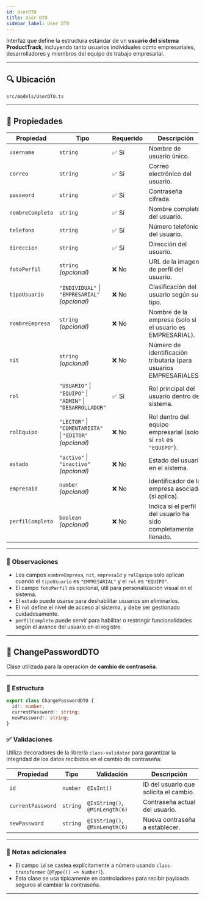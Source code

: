 ```yaml
---
id: UserDTO
title: User DTO
sidebar_label: User DTO
---
```


Interfaz que define la estructura estándar de un **usuario del sistema ProductTrack**, incluyendo tanto usuarios individuales como empresariales, desarrolladores y miembros del equipo de trabajo empresarial.

---

## 🔍 Ubicación

`src/models/UserDTO.ts`

---

## 🧩 Propiedades

| Propiedad         | Tipo                                                        | Requerido | Descripción                                                        |
|-------------------|-------------------------------------------------------------|-----------|--------------------------------------------------------------------|
| `username`        | `string`                                                    | ✅ Sí      | Nombre de usuario único.                                           |
| `correo`          | `string`                                                    | ✅ Sí      | Correo electrónico del usuario.                                    |
| `password`        | `string`                                                    | ✅ Sí      | Contraseña cifrada.                                                |
| `nombreCompleto`  | `string`                                                    | ✅ Sí      | Nombre completo del usuario.                                       |
| `telefono`        | `string`                                                    | ✅ Sí      | Número telefónico del usuario.                                     |
| `direccion`       | `string`                                                    | ✅ Sí      | Dirección del usuario.                                             |
| `fotoPerfil`      | `string` *(opcional)*                                       | ❌ No      | URL de la imagen de perfil del usuario.                            |
| `tipoUsuario`     | `"INDIVIDUAL"` \| `"EMPRESARIAL"` *(opcional)*              | ❌ No      | Clasificación del usuario según su tipo.                           |
| `nombreEmpresa`   | `string` *(opcional)*                                       | ❌ No      | Nombre de la empresa (solo si el usuario es EMPRESARIAL).          |
| `nit`             | `string` *(opcional)*                                       | ❌ No      | Número de identificación tributaria (para usuarios EMPRESARIALES). |
| `rol`             | `"USUARIO"` \| `"EQUIPO"` \| `"ADMIN"` \| `"DESARROLLADOR"` | ✅ Sí      | Rol principal del usuario dentro del sistema.                      |
| `rolEquipo`       | `"LECTOR"` \| `"COMENTARISTA"` \| `"EDITOR"` *(opcional)*   | ❌ No      | Rol dentro del equipo empresarial (solo si `rol` es `"EQUIPO"`).   |
| `estado`          | `"activo"` \| `"inactivo"` *(opcional)*                     | ❌ No      | Estado del usuario en el sistema.                                  |
| `empresaId`       | `number` *(opcional)*                                       | ❌ No      | Identificador de la empresa asociada (si aplica).                  |
| `perfilCompleto`  | `boolean` *(opcional)*                                      | ❌ No      | Indica si el perfil del usuario ha sido completamente llenado.     |

---

### 🧠 Observaciones

* Los campos `nombreEmpresa`, `nit`, `empresaId` y `rolEquipo` solo aplican cuando el `tipoUsuario` es `"EMPRESARIAL"` y el `rol` es `"EQUIPO"`.
* El campo `fotoPerfil` es opcional, útil para personalización visual en el sistema.
* El `estado` puede usarse para deshabilitar usuarios sin eliminarlos.
* El `rol` define el nivel de acceso al sistema, y debe ser gestionado cuidadosamente.
* `perfilCompleto` puede servir para habilitar o restringir funcionalidades según el avance del usuario en el registro.

---

## 🔐 ChangePasswordDTO

Clase utilizada para la operación de **cambio de contraseña**.

---

### 🧩 Estructura

```ts
export class ChangePasswordDTO {
  id!: number;
  currentPassword!: string;
  newPassword!: string;
}
````

### ✅ Validaciones

Utiliza decoradores de la librería `class-validator` para garantizar la integridad de los datos recibidos en el cambio de contraseña:

| Propiedad         | Tipo     | Validación                     | Descripción                            |
| ----------------- | -------- | ------------------------------ | -------------------------------------- |
| `id`              | `number` | `@IsInt()`                     | ID del usuario que solicita el cambio. |
| `currentPassword` | `string` | `@IsString()`, `@MinLength(6)` | Contraseña actual del usuario.         |
| `newPassword`     | `string` | `@IsString()`, `@MinLength(6)` | Nueva contraseña a establecer.         |

---

### 🧠 Notas adicionales

* El campo `id` se castea explícitamente a número usando `class-transformer` (`@Type(() => Number)`).
* Esta clase se usa típicamente en controladores para recibir payloads seguros al cambiar la contraseña.

---